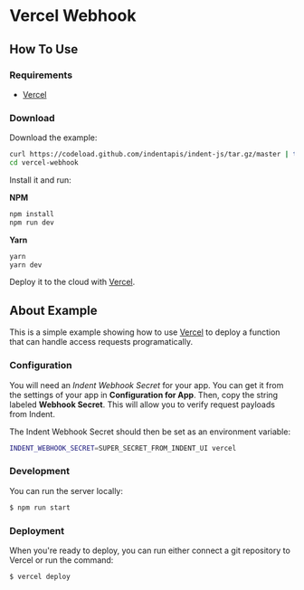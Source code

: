 # Vercel Webhook

## How To Use

### Requirements

- [Vercel](https://vercel.com)

### Download

Download the example:

```bash
curl https://codeload.github.com/indentapis/indent-js/tar.gz/master | tar -xz --strip=2 indent-js-master/examples/vercel-webhook
cd vercel-webhook
```

Install it and run:

**NPM**

```bash
npm install
npm run dev
```

**Yarn**

```bash
yarn
yarn dev
```

Deploy it to the cloud with [Vercel](https://vercel.com/).

## About Example

This is a simple example showing how to use [Vercel](https://vercel.com) to deploy a function that can handle access requests programatically.

### Configuration

You will need an _Indent Webhook Secret_ for your app. You can get it from the settings of your app in **Configuration for App**. Then, copy the string labeled **Webhook Secret**. This will allow you to verify request payloads from Indent.

The Indent Webhook Secret should then be set as an environment variable:

```bash
INDENT_WEBHOOK_SECRET=SUPER_SECRET_FROM_INDENT_UI vercel
```

### Development

You can run the server locally:

```bash
$ npm run start
```

### Deployment

When you're ready to deploy, you can run either connect a git repository to Vercel or run the command:

```bash
$ vercel deploy
```
